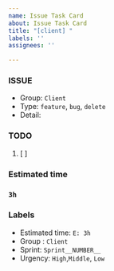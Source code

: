 ```yaml
---
name: Issue Task Card
about: Issue Task Card
title: "[client] "
labels: ''
assignees: ''

---
```


### ISSUE
 * Group:  `Client`
 * Type: `feature`, `bug`, `delete`
 * Detail: 
 
### TODO
 1. [ ] 
 
### Estimated time

 ### `3h`

 ### Labels
 * Estimated time: `E: 3h`
 * Group : `Client`
 * Sprint: `Sprint__NUMBER__`
 * Urgency: `High`,`Middle`, `Low`
